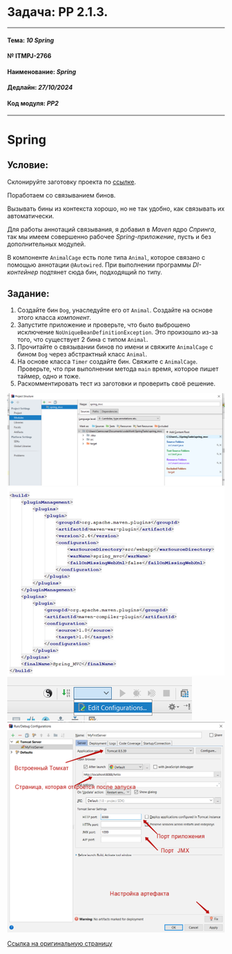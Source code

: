# Задача: **PP 2.1.3.**

---

#### Тема: _10 Spring_
#### № **ITMPJ-2766**
#### Наименование: _Spring_
#### Дедлайн: _27/10/2024_
#### Код модуля: _PP2_

---
# Spring

## Условие:

Склонируйте заготовку проекта по [ссылке](https://github.com/VanderDT/Task-3).

Поработаем со связыванием бинов.

Вызывать бины из контекста хорошо, но не так удобно, как связывать их автоматически.

Для работы аннотаций связывания, я добавил в _Maven_ ядро _Cпринга_, так мы имеем совершенно рабочее 
_Spring-приложение_, пусть и без дополнительных модулей.

В компоненте `AnimalCage` есть поле типа `Animal`, которое связано с помощью аннотации `@Autowired`. 
При выполнении программы _DI-контейнер_ подтянет сюда бин, подходящий по типу.

## Задание:

1. Создайте бин `Dog`, унаследуйте его от `Animal`. Создайте на основе этого класса _компонент_.
2. Запустите приложение и проверьте, что было выброшено исключение `NoUniqueBeanDefinitionException`. 
Это произошло из-за того, что существует 2 бина с типом `Animal`.
3. Прочитайте о связывании бинов по имени и свяжите `AnimalCage` c бином `Dog` 
через абстрактный класс `Animal`.
4. На основе класса `Timer` создайте бин. Свяжите с `AnimalCage`. Проверьте, что при выполнении 
метода `main` время, которое пишет таймер, одно и тоже.
5. Раскомментировать тест из заготовки и проверить своё решение.

![Step1. Подключение модулей](/imgs/1.png)
![Step2. Добавление зависимостей](/imgs/2.png)
![Step3. Перейти в конфигурирование запуска](/imgs/3.png)
![Step4. Настроить конфигурацию запуска](/imgs/4.png)

[Ссылка на оригинальную страницу](http://jira.it-mentor.tech/browse/ITMPJ-2766)